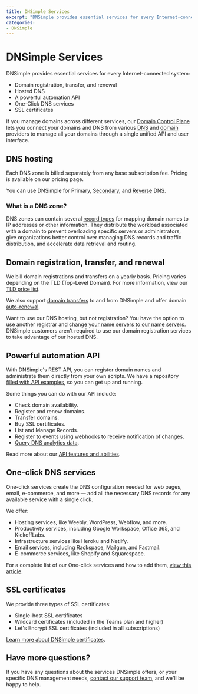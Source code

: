 ```yaml
---
title: DNSimple Services
excerpt: "DNSimple provides essential services for every Internet-connected system: hosted DNS, domain registration, a powerful automation API, One Click DNS Services, and SSL certificates."
categories:
- DNSimple
---
```

# DNSimple Services

DNSimple provides essential services for every Internet-connected system:

- Domain registration, transfer, and renewal
- Hosted DNS
- A powerful automation API
- One-Click DNS services
- SSL certificates

If you manage domains across different services, our [Domain Control Plane](https://dnsimple.com/products/domain-control-plane) lets you connect your domains and DNS from various [DNS](/articles/integrated-dns-providers/) and [domain](/articles/integrated-domain-providers/) providers to manage all your domains through a single unified API and user interface.

## DNS hosting

Each DNS zone is billed separately from any base subscription fee. Pricing is available on our pricing page.

You can use DNSimple for Primary, [Secondary](/articles/secondary-dns/), and [Reverse](/articles/reverse-dns/) DNS.

### What is a DNS zone?

DNS zones can contain several [record types](/articles/common-dns-records/) for mapping domain names to IP addresses or other information. They distribute the workload associated with a domain to prevent overloading specific servers or administrators, give organizations better control over managing DNS records and traffic distribution, and accelerate data retrieval and routing.

## Domain registration, transfer, and renewal

We bill domain registrations and transfers on a yearly basis. Pricing varies depending on the TLD (Top-Level Domain). For more information, view our [TLD price list](https://dnsimple.com/tlds).

We also support [domain transfers](/articles/domain-transfer/) to and from DNSimple and offer domain [auto-renewal](/articles/domain-auto-renewal/).

Want to use our DNS hosting, but not registration? You have the option to use another registrar and [change your name servers to our name servers](/articles/delegating-dnsimple-hosted/). DNSimple customers aren't required to use our domain registration services to take advantage of our hosted DNS.

## Powerful automation API

With DNSimple's REST API, you can register domain names and administrate them directly from your own scripts. We have a repository [filled with API examples](https://github.com/dnsimple/dnsimple-api-examples), so you can get up and running.

Some things you can do with our API include:

- Check domain availability.
- Register and renew domains.
- Transfer domains.
- Buy SSL certificates.
- List and Manage Records.
- Register to events using [webhooks](https://dnsimple.com/webhooks) to receive notification of changes.
- [Query DNS analytics data](https://developer.dnsimple.com/v2/dns-analytics/).

Read more about our [API features and abilities](https://dnsimple.com/api).

## One-click DNS services

One-click services create the DNS configuration needed for web pages, email, e-commerce, and more — add all the necessary DNS records for any available service with a single click.

We offer:

- Hosting services, like Weebly, WordPress, Webflow, and more.
- Productivity services, including Google Workspace, Office 365, and KickoffLabs.
- Infrastructure services like Heroku and Netlify.
- Email services, including Rackspace, Mailgun, and Fastmail.
- E-commerce services, like Shopify and Squarespace.

For a complete list of our One-click services and how to add them, [view this article](/articles/services/).

## SSL certificates

We provide three types of SSL certificates:

- Single-host SSL certificates
- Wildcard certificates (included in the Teams plan and higher)
- Let's Encrypt SSL certificates (included in all subscriptions)

[Learn more about DNSimple certificates](/articles/ssl-certificates/).

## Have more questions?

If you have any questions about the services DNSimple offers, or your specific DNS management needs, [contact our support team](https://dnsimple.com/feedback), and we'll be happy to help.

